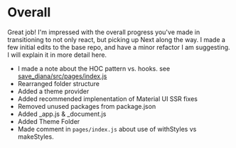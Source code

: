# Overall

Great job! I'm impressed with the overall progress you've made in transitioning to not only react, but picking up Next along the way. I made a few initial edits to the base repo, and have a minor refactor I am suggesting. I will explain it in more detail here.

- I made a note about the HOC pattern vs. hooks. see [save_diana/src/pages/index.js](save_diana/src/pages/index.js)
- Rearranged folder structure
- Added a theme provider
- Added recommended implenentation of Material UI SSR fixes
- Removed unused packages from package.json
- Added \_app.js & \_document.js
- Added Theme Folder
- Made comment in `pages/index.js` about use of withStyles vs makeStyles.
